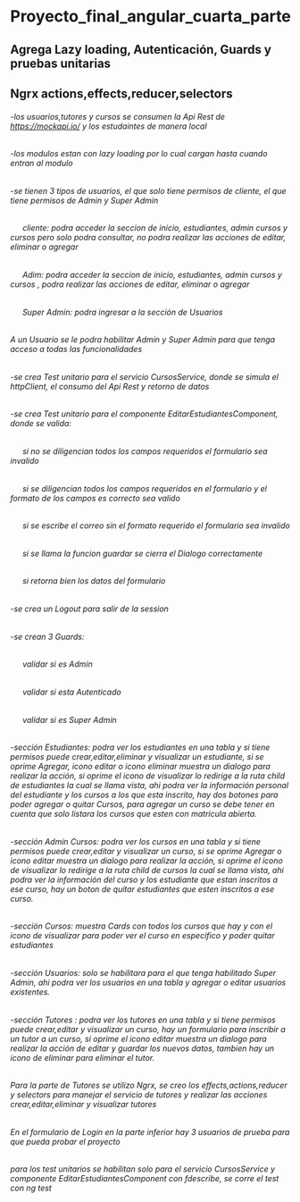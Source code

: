 # Proyecto_final_angular_cuarta_parte
## Agrega Lazy loading, Autenticación, Guards y pruebas unitarias
## Ngrx actions,effects,reducer,selectors
###### -los usuarios,tutores y cursos se consumen la Api Rest de https://mockapi.io/  y los estudaintes de manera local
###### -los modulos estan con lazy loading por lo cual cargan hasta cuando entran al modulo
###### -se tienen 3 tipos de usuarios, el que solo tiene permisos de cliente, el que tiene permisos de Admin y Super Admin
  ###### &ensp; &ensp; cliente: podra acceder la seccion de inicio, estudiantes, admin cursos y cursos pero solo podra consultar, no podra  realizar las acciones de editar, eliminar  o agregar
  ###### &ensp; &ensp; Adim: podra acceder la seccion de inicio, estudiantes, admin cursos y cursos , podra realizar las acciones de editar, eliminar  o agregar
  ###### &ensp; &ensp; Super Admin: podra ingresar a la sección de Usuarios
 ###### A un Usuario se le podra habilitar Admin y Super Admin para que tenga acceso a todas las funcionalidades 
###### -se crea Test unitario para el servicio CursosService, donde se simula el httpClient, el consumo del Api Rest y retorno de datos
###### -se crea Test unitario para el componente EditarEstudiantesComponent, donde se valida:
  ###### &ensp; &ensp; si no se diligencian todos los campos requeridos el formulario sea invalido
  ###### &ensp; &ensp; si se diligencian todos los campos requeridos en el formulario y el formato de los campos es correcto sea valido
  ###### &ensp; &ensp; si se escribe el correo sin el formato requerido el formulario sea invalido
  ###### &ensp; &ensp; si se llama la funcion guardar se cierra el Dialogo correctamente
  ###### &ensp; &ensp; si retorna bien los datos del formulario
###### -se crea un Logout para salir de la session
###### -se crean 3 Guards:
  ###### &ensp; &ensp; validar si es Admin
  ###### &ensp; &ensp; validar si esta Autenticado
  ###### &ensp; &ensp; validar si es Super Admin
###### -sección Estudiantes: podra ver los estudiantes en una tabla y si tiene permisos puede crear,editar,eliminar y visualizar un estudiante, si se oprime Agregar, icono editar o icono eliminar muestra un dialogo para realizar la acción, si oprime el icono de visualizar lo redirige a la ruta child de estudiantes la cual se llama   vista, ahi podra ver la información personal del estudiante y los cursos a los que esta inscrito, hay dos botones para poder agregar o quitar Cursos, para agregar un    curso se debe tener en cuenta que solo listara los cursos que esten con matricula abierta.
###### -sección Admin Cursos: podra ver los cursos en una tabla y si tiene permisos puede crear,editar y visualizar un curso, si se oprime Agregar o icono editar muestra un dialogo para realizar la acción, si oprime el icono de visualizar lo redirige a la ruta child de cursos la cual se llama vista, ahi podra ver la información del curso  y los estudiante que estan inscritos a ese curso, hay un boton de quitar estudiantes que esten inscritos a ese curso.
###### -sección Cursos: muestra Cards con todos los cursos que hay y con el icono de visualizar para poder ver el curso en especifico y poder quitar estudiantes
###### -sección Usuarios: solo se habilitara para el que tenga habilitado Super Admin, ahi podra ver los usuarios en una tabla y agregar o editar usuarios existentes.
###### -sección Tutores : podra ver los tutores en una tabla y si tiene permisos puede crear,editar y visualizar un curso, hay un formulario para inscribir a un tutor a un curso, si oprime el icono editar muestra un dialogo para realizar la acción de editar y guardar los nuevos datos, tambien hay un icono de eliminar para eliminar el tutor.
###### Para la parte de Tutores se utilizo Ngrx, se creo los effects,actions,reducer y selectors para manejar el servicio de tutores y realizar las acciones crear,editar,eliminar y visualizar  tutores
###### En el formulario de Login en la parte inferior hay 3 usuarios de prueba para que pueda probar el proyecto
###### para los test unitarios se habilitan solo para el servicio CursosService y componente EditarEstudiantesComponent con fdescribe, se corre el test con ng test

